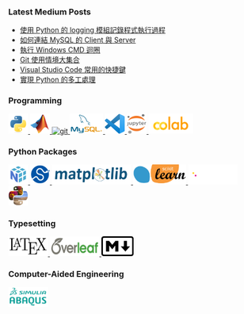 <h3 >Latest Medium Posts</h3>

<!-- BLOG-POST-LIST:START -->
- [使用 Python 的 logging 模組記錄程式執行過程](https://wyatthoho.medium.com/%E4%BD%BF%E7%94%A8-python-%E7%9A%84-logging-%E6%A8%A1%E7%B5%84%E8%A8%98%E9%8C%84%E7%A8%8B%E5%BC%8F%E5%9F%B7%E8%A1%8C%E9%81%8E%E7%A8%8B-2fd1235060e6?source=rss-1aa7afdfe5e------2)
- [如何連結 MySQL 的 Client 與 Server](https://wyatthoho.medium.com/mysql-%E7%9A%84-client-%E8%88%87-server-%E5%A6%82%E4%BD%95%E9%80%A3%E7%B5%90-d17edd2d7861?source=rss-1aa7afdfe5e------2)
- [執行 Windows CMD 迴圈](https://wyatthoho.medium.com/%E5%9F%B7%E8%A1%8C-windows-cmd-%E8%BF%B4%E5%9C%88-ecd819fbcbef?source=rss-1aa7afdfe5e------2)
- [Git 使用情境大集合](https://wyatthoho.medium.com/git-%E4%BD%BF%E7%94%A8%E6%83%85%E5%A2%83%E5%A4%A7%E9%9B%86%E5%90%88-ea74a2d65e16?source=rss-1aa7afdfe5e------2)
- [Visual Studio Code 常用的快捷鍵](https://wyatthoho.medium.com/visual-studio-code-%E5%B8%B8%E7%94%A8%E7%9A%84%E5%BF%AB%E6%8D%B7%E9%8D%B5-894ff940a2c1?source=rss-1aa7afdfe5e------2)
- [實現 Python 的多工處理](https://wyatthoho.medium.com/%E5%AF%A6%E7%8F%BE-python-%E7%9A%84%E5%A4%9A%E5%B7%A5%E8%99%95%E7%90%86-70907bb3747c?source=rss-1aa7afdfe5e------2)
<!-- BLOG-POST-LIST:END -->

<h3 >Programming</h3>
  <p > 
  <a href="https://www.python.org" target="_blank"> 
    <img src="https://raw.githubusercontent.com/devicons/devicon/master/icons/python/python-original.svg" alt="python" width="40" height="40"/> </a>    
  <a href="https://www.mathworks.com/" target="_blank"> 
    <img src="img/matlabLogo.svg" alt="matlab" width="40" height="40"/> </a>    
  <a href="https://git-scm.com/" target="_blank"> 
    <img src="https://www.vectorlogo.zone/logos/git-scm/git-scm-icon.svg" alt="git" width="40" height="40"/> </a> 
  <a href="https://www.mysql.com/" target="_blank"> 
    <img src="img/mysql.png" alt="mysql" width="67" height="40"/> </a> 
  <a href="https://code.visualstudio.com/" target="_blank"> 
    <img src="img/VisualStudioCode.png" alt="vscode" width="40" height="40"/> </a>
  <a href="https://jupyter.org/" target="_blank"> 
    <img src="img/jupyter.svg" alt="Jupyter" width="40" height="40"/> </a>
  <a href="https://colab.research.google.com/" target="_blank"> 
    <img src="img/colab.png" alt="colab" width="90" height="40"/> </a>

<h3 >Python Packages</h3>
  <p > 
  <a href="https://numpy.org/" target="_blank"> 
    <img src="img/numpy.svg" alt="numpy" width="40" height="40"/> </a>    
  <a href="https://scipy.org/" target="_blank"> 
    <img src="img/scipy.svg" alt="scipy" width="40" height="40"/> </a>    
  <a href="https://matplotlib.org/" target="_blank"> 
    <img src="img/matplot.svg" alt="matplot" width="160" height="40"/> </a>    
  <a href="https://scikit-learn.org/stable/" target="_blank"> 
    <img src="img/scikit.png" alt="scikit" width="107" height="40"/> </a>    
  <a href="https://pandas.pydata.org/" target="_blank"> 
    <img src="img/pandas.svg" alt="pandas" width="100" height="40"/> </a>    
  <a href="https://pypi.org/project/Pillow/" target="_blank"> 
    <img src="img/pillow.png" alt="pillow" width="40" height="40"/> </a>    

<h3 >Typesetting </h3>
  </p>
  <a href="https://www.latex-project.org/" target="_blank"> 
    <img src="img/latex.png" alt="latex" width="80" height="40"/> </a>    
  <a href="https://www.overleaf.com/" target="_blank"> 
    <img src="img/overleaf.svg" alt="colab" width="100" height="40"/> </a>
  <a href="https://daringfireball.net/projects/markdown/" target="_blank"> 
    <img src="img/markdown.svg" alt="latex" width="65" height="40"/> </a>    

<h3 >Computer-Aided Engineering</h3>
  </p>
  <a href="https://www.3ds.com/products-services/simulia/products/abaqus/" target="_blank"> 
    <img src="img/abaqus.png" alt="abaqus" width="80" height="40"/> </a>
